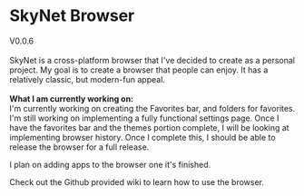 # SkyNet Browser


V0.0.6<br/>
<br/>
SkyNet is a cross-platform browser that I've decided to create as a personal project. My goal is to create a browser that people can enjoy. It has a relatively classic, but modern-fun appeal.  <br/>
<br/>
**What I am currently working on:** <br/>
I'm currently working on creating the Favorites bar, and folders for favorites. I'm still working on implementing a fully functional settings page. Once I have the favorites bar and the themes portion complete, I will be looking at implementing browser history. Once I complete this, I should be able to release the browser for a full release.  

I plan on adding apps to the browser one it's finished. 

Check out the Github provided wiki to learn how to use the browser.

